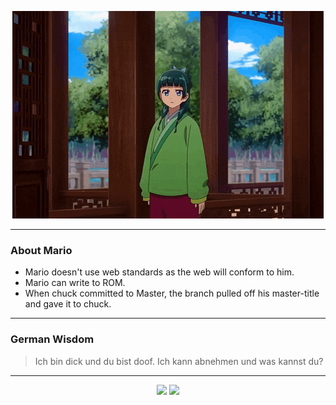<p align="center">
  <img src="assets/maomao.gif" />
</p>

---

### About Mario
- Mario doesn't use web standards as the web will conform to him.
- Mario can write to ROM.
- When chuck committed to Master, the branch pulled off his master-title and gave it to chuck.

---

### German Wisdom
> Ich bin dick und du bist doof. Ich kann abnehmen und was kannst du?

---

<p align="center">
  <a>
    <img height="180em" src="https://github-readme-stats-eight-theta.vercel.app/api?username=Torfkopp&show_icons=true&theme=dark&include_all_commits=true&count_private=true"/>
  </a>
  <a href="https://github.com/Torfkopp?tab=repositories">
    <img height="180em" src="https://github-readme-stats-eight-theta.vercel.app/api/top-langs/?username=torfkopp&layout=compact&theme=dark&langs_count=8&hide=java"/>
  </a>
</p>
